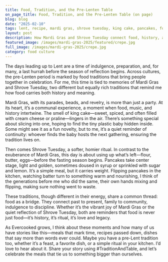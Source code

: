 ```yaml
---
title: Food, Tradition, and the Pre-Lenten Table
on_page_title: Food, Tradition, and the Pre-Lenten Table (on page)
blog: blog
date: "2025-02-10"
tags: lent, recipe, mardi gras, shrove tuesday, king cake, pancakes, food traditions
layout: post
description: How Mardi Gras and Shrove Tuesday connect food, history, and ritual
featured_image: /images/mardi-gras-2025/featured/crepe.jpg
full_image: /images/mardi-gras-2025/crepe.jpg
category: food culture
---
```


The days leading up to Lent are a time of indulgence, preparation, and, for many, a last hurrah before the season of reflection begins. Across cultures, the pre-Lenten period is marked by food traditions that bring people together in celebration. For me, this time is tied to memories of Mardi Gras and Shrove Tuesday, two different but equally rich traditions that remind me how food carries both history and meaning.

Mardi Gras, with its parades, beads, and revelry, is more than just a party. At its heart, it’s a communal experience, a moment when food, music, and history intertwine. The smell of king cake—sweet, spiced, and often filled with cream cheese or praline—lingers in the air. There’s something special about slicing into one, hoping to find the tiny plastic baby hidden inside. Some might see it as a fun novelty, but to me, it’s a quiet reminder of continuity: whoever finds the baby hosts the next gathering, ensuring the tradition lives on.

Then comes Shrove Tuesday, a softer, homier ritual. In contrast to the exuberance of Mardi Gras, this day is about using up what’s left—flour, butter, eggs—before the fasting season begins. Pancakes take center stage, light and golden, sometimes doused in syrup or sprinkled with sugar and lemon. It’s a simple meal, but it carries weight. Flipping pancakes in the kitchen, watching batter turn to something warm and nourishing, I think of the generations before me who did the same, their own hands mixing and flipping, making sure nothing went to waste.

These traditions, though different in their energy, share a common thread: food as a bridge. They connect past to present, family to community, indulgence to discipline. Whether it’s the vibrant joy of Mardi Gras or the quiet reflection of Shrove Tuesday, both are reminders that food is never just food—it’s history, it’s ritual, it’s love and legacy.

As Evercooked grows, I think about these moments and how many of us have stories like this—meals that mark time, recipes passed down, dishes that say more than words ever could. Maybe you have a pre-Lent tradition too, whether it’s a feast, a favorite dish, or a simple ritual in your kitchen. I’d love to hear about it. Share your story using #TraditionAndTable, and let’s celebrate the meals that tie us to something bigger than ourselves.
